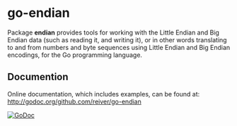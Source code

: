 # go-endian

Package **endian** provides tools for working with the Little Endian and Big Endian data (such as reading it, and writing it), or in other words translating to and from numbers and byte sequences using Little Endian and Big Endian encodings, for the Go programming language.


## Documention

Online documentation, which includes examples, can be found at: http://godoc.org/github.com/reiver/go-endian

[![GoDoc](https://godoc.org/github.com/reiver/go-endian?status.svg)](https://godoc.org/github.com/reiver/go-endian)
